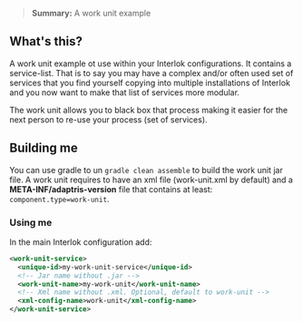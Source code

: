 > **Summary:** A work unit example

## What's this? ##

A work unit example ot use within your Interlok configurations.
It contains a service-list. That is to say you may have a complex and/or often used set of services that you find yourself copying into multiple installations of Interlok and you now want to make that list of services more modular.

The work unit allows you to black box that process making it easier for the next person to re-use your process (set of services).

## Building me ##

You can use gradle to un `gradle clean assemble` to build the work unit jar file.
A work unit requires to have an xml file (work-unit.xml by default) and a **META-INF/adaptris-version** file that contains at least: `component.type=work-unit`.

### Using me ###

In the main Interlok configuration add:

```xml
<work-unit-service>
  <unique-id>my-work-unit-service</unique-id>
  <!-- Jar name without .jar -->
  <work-unit-name>my-work-unit</work-unit-name>
  <!-- Xml name without .xml. Optional, default to work-unit -->
  <xml-config-name>work-unit</xml-config-name>
</work-unit-service>
```
